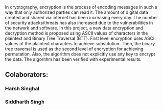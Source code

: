 In cryptography, encryption is the process of encoding messages in such a way that only authorized parties can 
read it. The amount of digital data created and shared via internet has been increasing every day. The number 
of security attacks/threats has also increased due to the vulnerabilities in the network and software. In this 
project, a new data encryption and decryption method is proposed using ASCII values of characters in the 
plaintext and Binary Tree Traversal (BTT). First level encryption uses ASCII values of the plaintext characters 
to achieve substitution. Then, the binary tree traversal is used as the second level of encryption for achieving 
permutation. Also, the algorithm does not explicitly use any key to encrypt the data. The algorithm has been 
verified with experimental results. 

## Colaborators:
### Harsh Singhal
### Siddharth Singh
